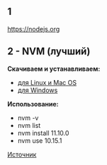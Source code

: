 ## 1
https://nodejs.org

## 2 - NVM (лучший)

**Скачиваем и устанавливаем:**
* [для Linux и Mac OS](https://github.com/creationix/nvm)
* [для Windows](https://github.com/coreybutler/nvm-windows)

**Использование:**
* nvm -v
* nvm list
* nvm install 11.10.0
* nvm use 10.15.1

[Источник](https://loftblog.ru/material/1-ustanavlivaem-node-pravilno/)